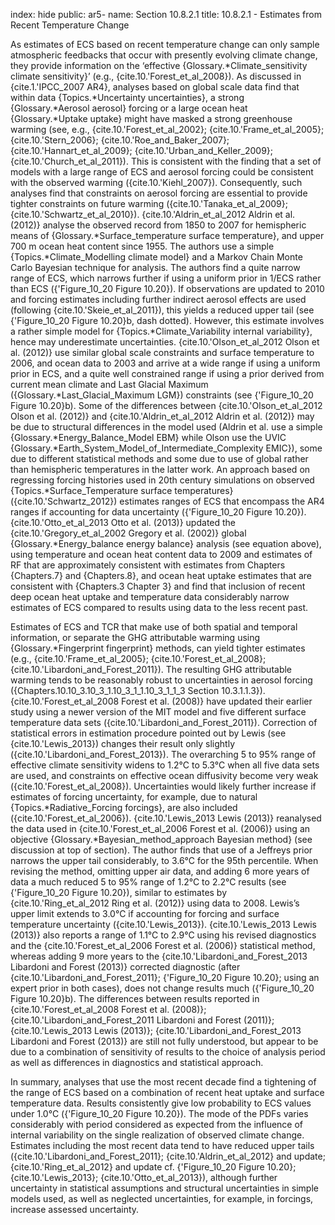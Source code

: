 index: hide
public: ar5-
name: Section 10.8.2.1
title: 10.8.2.1 - Estimates from Recent Temperature Change

As estimates of ECS based on recent temperature change can only sample atmospheric feedbacks that occur with presently evolving climate change, they provide information on the ‘effective {Glossary.*Climate_sensitivity climate sensitivity}’ (e.g., {cite.10.'Forest_et_al_2008}). As discussed in {cite.1.'IPCC_2007 AR4}, analyses based on global scale data find that within data {Topics.*Uncertainty uncertainties}, a strong {Glossary.*Aerosol aerosol} forcing or a large ocean heat {Glossary.*Uptake uptake} might have masked a strong greenhouse warming (see, e.g., {cite.10.'Forest_et_al_2002}; {cite.10.'Frame_et_al_2005}; {cite.10.'Stern_2006}; {cite.10.'Roe_and_Baker_2007}; {cite.10.'Hannart_et_al_2009}; {cite.10.'Urban_and_Keller_2009}; {cite.10.'Church_et_al_2011}). This is consistent with the finding that a set of models with a large range of ECS and aerosol forcing could be consistent with the observed warming ({cite.10.'Kiehl_2007}). Consequently, such analyses find that constraints on aerosol forcing are essential to provide tighter constraints on future warming ({cite.10.'Tanaka_et_al_2009}; {cite.10.'Schwartz_et_al_2010}). {cite.10.'Aldrin_et_al_2012 Aldrin et al. (2012)} analyse the observed record from 1850 to 2007 for hemispheric means of {Glossary.*Surface_temperature surface temperature}, and upper 700 m ocean heat content since 1955. The authors use a simple {Topics.*Climate_Modelling climate model} and a Markov Chain Monte Carlo Bayesian technique for analysis. The authors find a quite narrow range of ECS, which narrows further if using a uniform prior in 1/ECS rather than ECS ({'Figure_10_20 Figure 10.20}). If observations are updated to 2010 and forcing estimates including further indirect aerosol effects are used (following {cite.10.'Skeie_et_al_2011}), this yields a reduced upper tail (see {'Figure_10_20 Figure 10.20}b, dash dotted). However, this estimate involves a rather simple model for {Topics.*Climate_Variability internal variability}, hence may underestimate uncertainties. {cite.10.'Olson_et_al_2012 Olson et al. (2012)} use similar global scale constraints and surface temperature to 2006, and ocean data to 2003 and arrive at a wide range if using a uniform prior in ECS, and a quite well constrained range if using a prior derived from current mean climate and Last Glacial Maximum ({Glossary.*Last_Glacial_Maximum LGM}) constraints (see {'Figure_10_20 Figure 10.20}b). Some of the differences between {cite.10.'Olson_et_al_2012 Olson et al. (2012)} and {cite.10.'Aldrin_et_al_2012 Aldrin et al. (2012)} may be due to structural differences in the model used (Aldrin et al. use a simple {Glossary.*Energy_Balance_Model EBM} while Olson use the UVIC {Glossary.*Earth_System_Model_of_Intermediate_Complexity EMIC}), some due to different statistical methods and some due to use of global rather than hemispheric temperatures in the latter work. An approach based on regressing forcing histories used in 20th century simulations on observed {Topics.*Surface_Temperature surface temperatures} ({cite.10.'Schwartz_2012}) estimates ranges of ECS that encompass the AR4 ranges if accounting for data uncertainty ({'Figure_10_20 Figure 10.20}). {cite.10.'Otto_et_al_2013 Otto et al. (2013)} updated the {cite.10.'Gregory_et_al_2002 Gregory et al. (2002)} global {Glossary.*Energy_balance energy balance} analysis (see equation above), using temperature and ocean heat content data to 2009 and estimates of RF that are approximately consistent with estimates from Chapters {Chapters.7} and {Chapters.8}, and ocean heat uptake estimates that are consistent with {Chapters.3 Chapter 3} and find that inclusion of recent deep ocean heat uptake and temperature data considerably narrow estimates of ECS compared to results using data to the less recent past.

Estimates of ECS and TCR that make use of both spatial and temporal information, or separate the GHG attributable warming using {Glossary.*Fingerprint fingerprint} methods, can yield tighter estimates (e.g., {cite.10.'Frame_et_al_2005}; {cite.10.'Forest_et_al_2008}; {cite.10.'Libardoni_and_Forest_2011}). The resulting GHG attributable warming tends to be reasonably robust to uncertainties in aerosol forcing ({Chapters.10.10_3.10_3_1.10_3_1_1.10_3_1_1_3 Section 10.3.1.1.3}). {cite.10.'Forest_et_al_2008 Forest et al. (2008)} have updated their earlier study using a newer version of the MIT model and five different surface temperature data sets ({cite.10.'Libardoni_and_Forest_2011}). Correction of statistical errors in estimation procedure pointed out by Lewis (see {cite.10.'Lewis_2013}) changes their result only slightly ({cite.10.'Libardoni_and_Forest_2013}). The overarching 5 to 95% range of effective climate sensitivity widens to 1.2°C to 5.3°C when all five data sets are used, and constraints on effective ocean diffusivity become very weak ({cite.10.'Forest_et_al_2008}). Uncertainties would likely further increase if estimates of forcing uncertainty, for example, due to natural {Topics.*Radiative_Forcing forcings}, are also included ({cite.10.'Forest_et_al_2006}). {cite.10.'Lewis_2013 Lewis (2013)} reanalysed the data used in {cite.10.'Forest_et_al_2006 Forest et al. (2006)} using an objective {Glossary.*Bayesian_method_approach Bayesian method} (see discussion at top of section). The author finds that use of a Jeffreys prior narrows the upper tail considerably, to 3.6°C for the 95th percentile. When revising the method, omitting upper air data, and adding 6 more years of data a much reduced 5 to 95% range of 1.2°C to 2.2°C results (see {'Figure_10_20 Figure 10.20}), similar to estimates by {cite.10.'Ring_et_al_2012 Ring et al. (2012)} using data to 2008. Lewis’s upper limit extends to 3.0°C if accounting for forcing and surface temperature uncertainty ({cite.10.'Lewis_2013}). {cite.10.'Lewis_2013 Lewis (2013)} also reports a range of 1.1°C to 2.9°C using his revised diagnostics and the {cite.10.'Forest_et_al_2006 Forest et al. (2006)} statistical method, whereas adding 9 more years to the {cite.10.'Libardoni_and_Forest_2013 Libardoni and Forest (2013)} corrected diagnostic (after {cite.10.'Libardoni_and_Forest_2011}; {'Figure_10_20 Figure 10.20}; using an expert prior in both cases), does not change results much ({'Figure_10_20 Figure 10.20}b). The differences between results reported in {cite.10.'Forest_et_al_2008 Forest et al. (2008)}; {cite.10.'Libardoni_and_Forest_2011 Libardoni and Forest (2011)}; {cite.10.'Lewis_2013 Lewis (2013)}; {cite.10.'Libardoni_and_Forest_2013 Libardoni and Forest (2013)} are still not fully understood, but appear to be due to a combination of sensitivity of results to the choice of analysis period as well as differences in diagnostics and statistical approach.

In summary, analyses that use the most recent decade find a tightening of the range of ECS based on a combination of recent heat uptake and surface temperature data. Results consistently give low probability to ECS values under 1.0°C ({'Figure_10_20 Figure 10.20}). The mode of the PDFs varies considerably with period considered as expected from the influence of internal variability on the single realization of observed climate change. Estimates including the most recent data tend to have reduced upper tails ({cite.10.'Libardoni_and_Forest_2011}; {cite.10.'Aldrin_et_al_2012} and update; {cite.10.'Ring_et_al_2012} and update cf. {'Figure_10_20 Figure 10.20}; {cite.10.'Lewis_2013}; {cite.10.'Otto_et_al_2013}), although further uncertainty in statistical assumptions and structural uncertainties in simple models used, as well as neglected uncertainties, for example, in forcings, increase assessed uncertainty.
